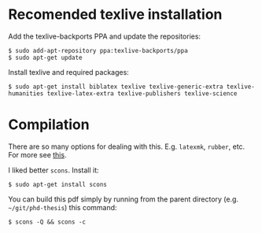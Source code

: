 # Recomended texlive installation

Add the texlive-backports PPA and update the repositories:
```
$ sudo add-apt-repository ppa:texlive-backports/ppa
$ sudo apt-get update
``` 
Install texlive and required packages:
```
$ sudo apt-get install biblatex texlive texlive-generic-extra texlive-humanities texlive-latex-extra texlive-publishers texlive-science
``` 

# Compilation

There are so many options for dealing with this. E.g. `latexmk`, `rubber`, etc. For more see [this](http://stackoverflow.com/questions/1240037/recommended-build-system-for-latex). 

I liked better `scons`. Install it:
```
$ sudo apt-get install scons
``` 

You can build this pdf simply by running from the parent directory (e.g. `~/git/phd-thesis`) this command:
```
$ scons -Q && scons -c
``` 
